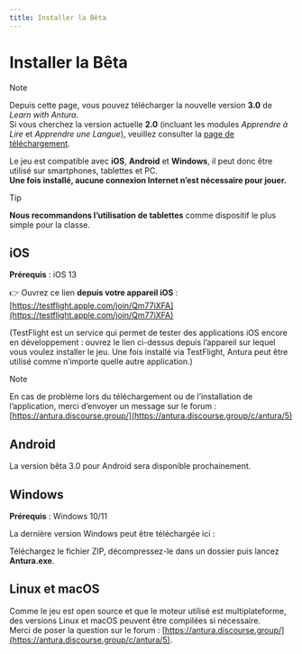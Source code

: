 ```yaml
---
title: Installer la Bêta
---
```

<script setup>
import WindowsDownloadLink from '../../snippets/download_link.md'
</script>
# Installer la Bêta

> [!note]
> Depuis cette page, vous pouvez télécharger la nouvelle version **3.0** de *Learn with Antura*.  
> Si vous cherchez la version actuelle **2.0** (incluant les modules *Apprendre à Lire* et *Apprendre une Langue*), veuillez consulter la [page de téléchargement](../download.md).

Le jeu est compatible avec **iOS**, **Android** et **Windows**, il peut donc être utilisé sur smartphones, tablettes et PC.  
**Une fois installé, aucune connexion Internet n’est nécessaire pour jouer.**

> [!TIP]
> **Nous recommandons l’utilisation de tablettes** comme dispositif le plus simple pour la classe.

## iOS

**Prérequis** : iOS 13  

👉 Ouvrez ce lien **depuis votre appareil iOS** : [https://testflight.apple.com/join/Qm77iXFA](https://testflight.apple.com/join/Qm77iXFA)  

(TestFlight est un service qui permet de tester des applications iOS encore en développement : ouvrez le lien ci-dessus depuis l’appareil sur lequel vous voulez installer le jeu. Une fois installé via TestFlight, Antura peut être utilisé comme n’importe quelle autre application.)

> [!note]
> En cas de problème lors du téléchargement ou de l’installation de l’application, merci d’envoyer un message sur le forum : [https://antura.discourse.group/](https://antura.discourse.group/c/antura/5)

## Android

La version bêta 3.0 pour Android sera disponible prochainement.  

## Windows

**Prérequis** : Windows 10/11  

La dernière version Windows peut être téléchargée ici :

<WindowsDownloadLink />

Téléchargez le fichier ZIP, décompressez-le dans un dossier puis lancez **Antura.exe**.

## Linux et macOS

Comme le jeu est open source et que le moteur utilisé est multiplateforme, des versions Linux et macOS peuvent être compilées si nécessaire.  
Merci de poser la question sur le forum : [https://antura.discourse.group/](https://antura.discourse.group/c/antura/5).
